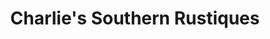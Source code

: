 ---
title: "Charlie's Southern Rustiques"
url: /travelers-rest/charlies-southern-rustiques/
shop: antiques
---